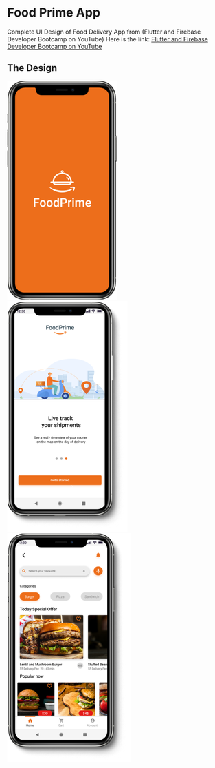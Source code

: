 # Food Prime App

Complete UI Design of Food Delivery App from (Flutter and Firebase Developer Bootcamp on YouTube)
Here is the link: [Flutter and Firebase Developer Bootcamp on YouTube](https://www.youtube.com/playlist?list=PLbgNPmiSEwEa4AC4msITOYfY8WXOP2irn)

## The Design

![App Image 1](assets/app_image_1.png)
![App Image 2](assets/app_image_2.png)
![App Image 3](assets/app_image_3.png)
